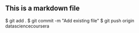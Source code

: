 ## This is a markdown file 
$ git add . 
$ git commit -m "Add existing file" 
$ git push origin datasciencecoursera
